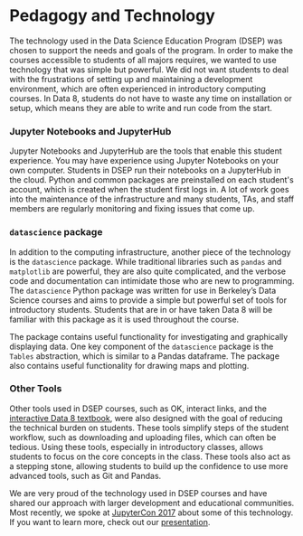 # Pedagogy and Technology

The technology used in the Data Science Education Program \(DSEP\) was chosen to support the needs and goals of the program. In order to make the courses accessible to students of all majors requires, we wanted to use technology that was simple but powerful. We did not want students to deal with the frustrations of setting up and maintaining a development environment, which are often experienced in introductory computing courses. In Data 8, students do not have to waste any time on installation or setup, which means they are able to write and run code from the start.

### Jupyter Notebooks and JupyterHub

Jupyter Notebooks and JupyterHub are the tools that enable this student experience. You may have experience using Jupyter Notebooks on your own computer. Students in DSEP run their notebooks on a JupyterHub in the cloud. Python and common packages are preinstalled on each student's account, which is created when the student first logs in. A lot of work goes into the maintenance of the infrastructure and many students, TAs, and staff members are regularly monitoring and fixing issues that come up.

### `datascience` package

In addition to the computing infrastructure, another piece of the technology is the `datascience` package. While traditional libraries such as `pandas` and `matplotlib` are powerful, they are also quite complicated, and the verbose code and documentation can intimidate those who are new to programming. The `datascience` Python package was written for use in Berkeley’s Data Science courses and aims to provide a simple but powerful set of tools for introductory students. Students that are in or have taken Data 8 will be familiar with this package as it is used throughout the course.

The package contains useful functionality for investigating and graphically displaying data. One key component of the `datascience` package is the `Tables` abstraction, which is similar to a Pandas dataframe. The package also contains useful functionality for drawing maps and plotting.

### Other Tools

Other tools used in DSEP courses, such as OK, interact links, and the [interactive Data 8 textbook](https://www.inferentialthinking.com/), were also designed with the goal of reducing the technical burden on students. These tools simplify steps of the student workflow, such as downloading and uploading files, which can often be tedious. Using these tools, especially in introductory classes, allows students to focus on the core concepts in the class. These tools also act as a stepping stone, allowing students to build up the confidence to use more advanced tools, such as Git and Pandas.

We are very proud of the technology used in DSEP courses and have shared our approach with larger development and educational communities. Most recently, we spoke at [JupyterCon 2017](https://conferences.oreilly.com/jupyter/jup-ny) about some of this technology. If you want to learn more, check out our [presentation](https://conferences.oreilly.com/jupyter/jup-ny/public/schedule/detail/60131).

